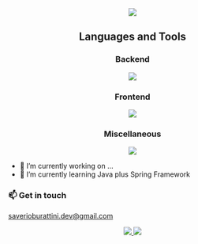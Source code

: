 <div align="center"><img src="https://readme-typing-svg.herokuapp.com?font=Fira+Code&size=30&pause=1000&center=true&vCenter=true&repeat=false&random=false&width=435&lines=Hi+there,+I'm+Saverio+👋🏻"></div>

<p align="center">
    <h2 align="center">Languages and Tools</h2>
</p>

<div align="center">
  <h3>Backend</h3>
  <img src="https://skillicons.dev/icons?i=java,spring,mysql,maven&perline=4">
</div>
<div align="center">
  <h3>Frontend</h3>
  <img src="https://skillicons.dev/icons?i=html,css,sass,bootstrap,js&perline=5">
</div>
<div align="center">
  <h3>Miscellaneous</h3>
  <img src="https://skillicons.dev/icons?i=git,npm,figma&perline=3">
</div>

- 🔭 I’m currently working on ...
- 🌱 I’m currently learning Java plus Spring Framework


<h3>📫 Get in touch</h3>
<a href="mailto:saverioburattini.dev@gmail.com">saverioburattini.dev@gmail.com</a>

<p align="center">
  <div align="center">
  <a href="mailto:saverioburattini.dev@gmail.com">
    <img src="https://skillicons.dev/icons?i=gmail" />
  </a>
  <a href="https://www.linkedin.com/in/saverio-burattini">
    <img src="https://skillicons.dev/icons?i=linkedin" />
  </a>
  </div>
</p>

